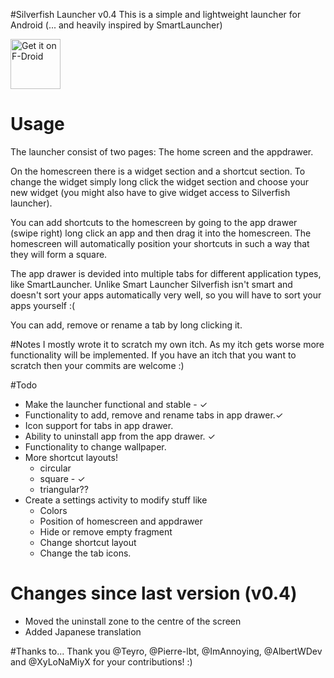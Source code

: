 #Silverfish Launcher v0.4
This is a simple and lightweight launcher for Android (... and heavily inspired by SmartLauncher)


[<img src="https://f-droid.org/badge/get-it-on.png"
      alt="Get it on F-Droid"
      height="80">](https://f-droid.org/app/com.launcher.silverfish)



# Usage
The launcher consist of two pages: The home screen and the appdrawer.


On the homescreen there is a widget section and a shortcut section.
To change the widget simply long click the widget section and choose your new widget (you might also have to give widget access to Silverfish launcher).


You can add shortcuts to the homescreen by going to the app drawer (swipe right) long click an app and then drag it into the homescreen. 
The homescreen will automatically position your shortcuts in such a way that they will form a square.


The app drawer is devided into multiple tabs for different application types, like SmartLauncher. Unlike Smart Launcher Silverfish isn't smart and doesn't sort your apps automatically very well, so you will have to sort your apps yourself :(

You can add, remove or rename a tab by long clicking it.

#Notes
I mostly wrote it to scratch my own itch. As my itch gets worse more functionality will be implemented. If you have an itch that you want to scratch then your commits are welcome :)

#Todo 
* Make the launcher functional and stable - ✓
* Functionality to add, remove and rename tabs in app drawer.✓
* Icon support for tabs in app drawer.
* Ability to uninstall app from the app drawer. ✓
* Functionality to change wallpaper. 
* More shortcut layouts!
    - circular
    - square - ✓
    - triangular??
* Create a settings activity to modify stuff like
    - Colors
    - Position of homescreen and appdrawer
    - Hide or remove empty fragment
    - Change shortcut layout
    - Change the tab icons.

# Changes since last version (v0.4)
* Moved the uninstall zone to the centre of the screen
* Added Japanese translation

#Thanks to...
Thank you @Teyro, @Pierre-lbt, @ImAnnoying, @AlbertWDev and @XyLoNaMiyX for your contributions! :)

